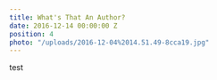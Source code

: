 ```yaml
---
title: What's That An Author?
date: 2016-12-14 00:00:00 Z
position: 4
photo: "/uploads/2016-12-04%2014.51.49-8cca19.jpg"
---
```


test
